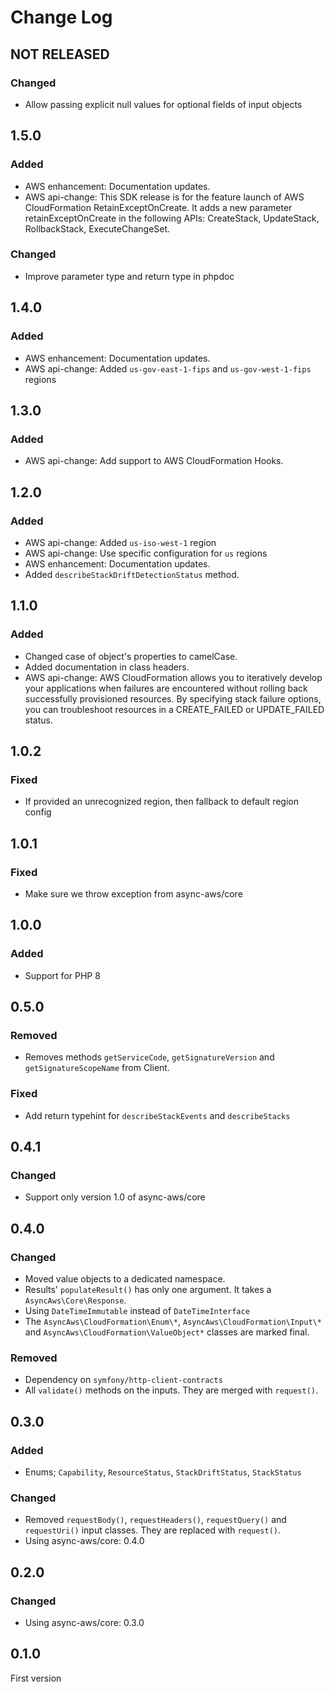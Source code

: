 # Change Log

## NOT RELEASED

### Changed

- Allow passing explicit null values for optional fields of input objects

## 1.5.0

### Added

- AWS enhancement: Documentation updates.
- AWS api-change: This SDK release is for the feature launch of AWS CloudFormation RetainExceptOnCreate. It adds a new parameter retainExceptOnCreate in the following APIs: CreateStack, UpdateStack, RollbackStack, ExecuteChangeSet.

### Changed

- Improve parameter type and return type in phpdoc

## 1.4.0

### Added

- AWS enhancement: Documentation updates.
- AWS api-change: Added `us-gov-east-1-fips` and `us-gov-west-1-fips` regions

## 1.3.0

### Added

- AWS api-change: Add support to AWS CloudFormation Hooks.

## 1.2.0

### Added

- AWS api-change: Added `us-iso-west-1` region
- AWS api-change: Use specific configuration for `us` regions
- AWS enhancement: Documentation updates.
- Added `describeStackDriftDetectionStatus` method.

## 1.1.0

### Added

- Changed case of object's properties to camelCase.
- Added documentation in class headers.
- AWS api-change: AWS CloudFormation allows you to iteratively develop your applications when failures are encountered without rolling back successfully provisioned resources. By specifying stack failure options, you can troubleshoot resources in a CREATE_FAILED or UPDATE_FAILED status.

## 1.0.2

### Fixed

- If provided an unrecognized region, then fallback to default region config

## 1.0.1

### Fixed

- Make sure we throw exception from async-aws/core

## 1.0.0

### Added

- Support for PHP 8

## 0.5.0

### Removed

- Removes methods `getServiceCode`, `getSignatureVersion` and `getSignatureScopeName` from Client.

### Fixed

- Add return typehint for `describeStackEvents` and `describeStacks`

## 0.4.1

### Changed

- Support only version 1.0 of async-aws/core

## 0.4.0

### Changed

- Moved value objects to a dedicated namespace.
- Results' `populateResult()` has only one argument. It takes a `AsyncAws\Core\Response`.
- Using `DateTimeImmutable` instead of `DateTimeInterface`
- The `AsyncAws\CloudFormation\Enum\*`, `AsyncAws\CloudFormation\Input\*` and `AsyncAws\CloudFormation\ValueObject*` classes are marked final.

### Removed

- Dependency on `symfony/http-client-contracts`
- All `validate()` methods on the inputs. They are merged with `request()`.

## 0.3.0

### Added

- Enums; `Capability`, `ResourceStatus`, `StackDriftStatus`, `StackStatus`

### Changed

- Removed `requestBody()`, `requestHeaders()`, `requestQuery()` and `requestUri()` input classes. They are replaced with `request()`.
- Using async-aws/core: 0.4.0

## 0.2.0

### Changed

- Using async-aws/core: 0.3.0

## 0.1.0

First version
